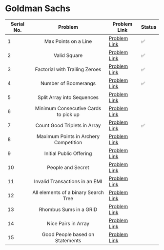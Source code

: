 # Goldman Sachs

| Serial No. | Problem | Problem Link | Status |
| ---------- |:-------:| ------------ | ------ |
| 1 | Max Points on a Line | [Problem Link](https://leetcode.com/problems/max-points-on-a-line/) | ✅ |
| 2 | Valid Square | [Problem Link](https://leetcode.com/problems/valid-square/) | ✅ |
| 3 | Factorial with Trailing Zeroes | [Problem Link](https://leetcode.com/problems/factorial-trailing-zeroes/) | ✅ |
| 4 | Number of Boomerangs | [Problem Link](https://leetcode.com/problems/number-of-boomerangs/) | ✅   |
| 5 | Split Array into Sequences | [Problem Link](https://leetcode.com/problems/split-array-into-consecutive-subsequences/) |   |
| 6 | Minimum Consecutive Cards to pick up | [Problem Link](https://leetcode.com/problems/minimum-consecutive-cards-to-pick-up/) |   |
| 7 | Count Good Triplets in Array | [Problem Link](https://leetcode.com/problems/count-good-triplets-in-an-array/) | ✅ |
| 8 | Maximum Points in Archery Competition | [Problem Link](https://leetcode.com/problems/maximum-points-in-an-archery-competition/) |   |
| 9 | Initial Public Offering | [Problem Link](https://leetcode.com/problems/ipo/) |   |
| 10 | People and Secret | [Problem Link](https://leetcode.com/problems/number-of-people-aware-of-a-secret/) |   |
| 11 | Invalid Transactions in an EMI | [Problem Link](https://leetcode.com/problems/invalid-transactions/) |   |
| 12 | All elements of a binary Search Tree | [Problem Link](https://leetcode.com/problems/all-elements-in-two-binary-search-trees/) |   |
| 13 | Rhombus Sums in a GRID | [Problem Link](https://leetcode.com/problems/get-biggest-three-rhombus-sums-in-a-grid/) |   |
| 14 | Nice Pairs in Array | [Problem Link](https://leetcode.com/problems/count-nice-pairs-in-an-array/) |   |
| 15 | Good People based on Statements | [Problem Link](https://leetcode.com/problems/maximum-good-people-based-on-statements/) |   |




